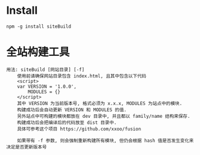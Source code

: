 # Install
`npm -g install siteBuild`

# 全站构建工具
	用法: siteBuild [网站目录] [-f]
		使用前请确保网站目录包含 index.html, 且其中包含以下代码
		<script>
		var VERSION = '1.0.0',
			MODULES = {}
		</script>
		其中 VERSION 为当前版本号, 格式必须为 x.x.x, MODULES 为站点中的模块.
		构建成功后会自动更新 VERSION 和 MODULES 的值.
		另外站点中可构建的模块都放在 dev 目录中, 并且都以 family/name 结构来保存.
		构建成功后会把编译后的代码放至 dist 目录中.
		具体可参考这个项目 https://github.com/xxoo/fusion

		如果带有 -f 参数, 则会强制重新构建所有模块, 但仍会根据 hash 值是否发生变化来决定是否更新版本号